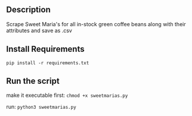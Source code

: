 ## Description
Scrape Sweet Maria's for all in-stock green coffee beans along with their attributes and save as .csv

## Install Requirements
`pip install -r requirements.txt`

## Run the script
make it executable first:
`chmod +x sweetmarias.py`

run:
`python3 sweetmarias.py`
